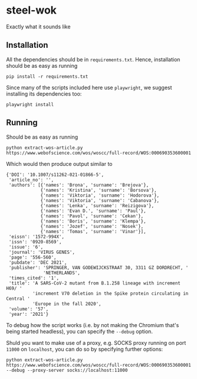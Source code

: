 # steel-wok
Exactly what it sounds like

## Installation

All the dependencies should be in `requirements.txt`. Hence, installation
should be as easy as running

    pip install -r requirements.txt

Since many of the scripts included here use `playwright`, we suggest installing
its dependencies too:

    playwright install

## Running

Should be as easy as running

    python extract-wos-article.py https://www.webofscience.com/wos/woscc/full-record/WOS:000690353600001

Which would then produce output similar to

    {'DOI': '10.1007/s11262-021-01866-5',
     'article_no': '',
     'authors': [{'names': 'Brona', 'surname': 'Brejova'},
                 {'names': 'Kristina', 'surname': 'Borsova'},
                 {'names': 'Viktoria', 'surname': 'Hodorova'},
                 {'names': 'Viktoria', 'surname': 'Cabanova'},
                 {'names': 'Lenka', 'surname': 'Reizigova'},
                 {'names': 'Evan D.', 'surname': 'Paul'},
                 {'names': 'Pavol', 'surname': 'Cekan'},
                 {'names': 'Boris', 'surname': 'Klempa'},
                 {'names': 'Jozef', 'surname': 'Nosek'},
                 {'names': 'Tomas', 'surname': 'Vinar'}],
     'eissn': '1572-994X',
     'issn': '0920-8569',
     'issue': '6',
     'journal': 'VIRUS GENES',
     'page': '556-560',
     'pubdate': 'DEC 2021',
     'publisher': 'SPRINGER, VAN GODEWIJCKSTRAAT 30, 3311 GZ DORDRECHT, '
                  'NETHERLANDS',
     'times_cited': '1',
     'title': 'A SARS-CoV-2 mutant from B.1.258 lineage with increment H69/ '
              'increment V70 deletion in the Spike protein circulating in Central '
              'Europe in the fall 2020',
     'volume': '57',
     'year': '2021'}

To debug how the script works (i.e. by not making the Chromium that's being
started headless), you can specify the `--debug` option.

Shuld you want to make use of a proxy, e.g. SOCKS proxy running on port `11000`
on `localhost`, you can do so by specifying further options:

    python extract-wos-article.py https://www.webofscience.com/wos/woscc/full-record/WOS:000690353600001 --debug --proxy-server socks://localhost:11000
